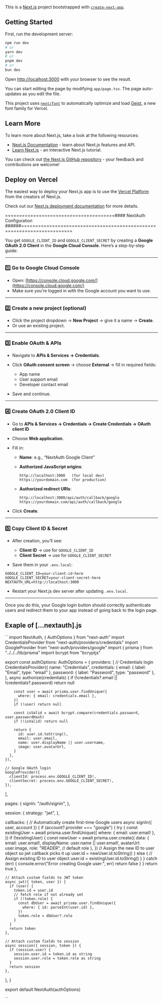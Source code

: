 This is a [Next.js](https://nextjs.org) project bootstrapped with [`create-next-app`](https://nextjs.org/docs/app/api-reference/cli/create-next-app).

## Getting Started

First, run the development server:

```bash
npm run dev
# or
yarn dev
# or
pnpm dev
# or
bun dev
```

Open [http://localhost:3000](http://localhost:3000) with your browser to see the result.

You can start editing the page by modifying `app/page.tsx`. The page auto-updates as you edit the file.

This project uses [`next/font`](https://nextjs.org/docs/app/building-your-application/optimizing/fonts) to automatically optimize and load [Geist](https://vercel.com/font), a new font family for Vercel.

## Learn More

To learn more about Next.js, take a look at the following resources:

- [Next.js Documentation](https://nextjs.org/docs) - learn about Next.js features and API.
- [Learn Next.js](https://nextjs.org/learn) - an interactive Next.js tutorial.

You can check out [the Next.js GitHub repository](https://github.com/vercel/next.js) - your feedback and contributions are welcome!

## Deploy on Vercel

The easiest way to deploy your Next.js app is to use the [Vercel Platform](https://vercel.com/new?utm_medium=default-template&filter=next.js&utm_source=create-next-app&utm_campaign=create-next-app-readme) from the creators of Next.js.

Check out our [Next.js deployment documentation](https://nextjs.org/docs/app/building-your-application/deploying) for more details.





=======================================#### NextAuth Configuration ######========================================================================

You get `GOOGLE_CLIENT_ID` and `GOOGLE_CLIENT_SECRET` by creating a **Google OAuth 2.0 Client** in the **Google Cloud Console**. Here’s a step-by-step guide:

---

### 1️⃣ Go to Google Cloud Console

* Open: [https://console.cloud.google.com/](https://console.cloud.google.com/)
* Make sure you’re logged in with the Google account you want to use.

---

### 2️⃣ Create a new project (optional)

* Click the project dropdown → **New Project** → give it a name → **Create**.
* Or use an existing project.

---

### 3️⃣ Enable OAuth & APIs

* Navigate to **APIs & Services → Credentials**.
* Click **OAuth consent screen** → choose **External** → fill in required fields:

  * App name
  * User support email
  * Developer contact email
* Save and continue.

---

### 4️⃣ Create OAuth 2.0 Client ID

* Go to **APIs & Services → Credentials → Create Credentials → OAuth client ID**
* Choose **Web application**.
* Fill in:

  * **Name**: e.g., “NextAuth Google Client”
  * **Authorized JavaScript origins**:

    ```
    http://localhost:3000   (for local dev)
    https://yourdomain.com  (for production)
    ```
  * **Authorized redirect URIs**:

    ```
    http://localhost:3000/api/auth/callback/google
    https://yourdomain.com/api/auth/callback/google
    ```
* Click **Create**.

---

### 5️⃣ Copy Client ID & Secret

* After creation, you’ll see:

  * **Client ID** → use for `GOOGLE_CLIENT_ID`
  * **Client Secret** → use for `GOOGLE_CLIENT_SECRET`
* Save them in your `.env.local`:

```env
GOOGLE_CLIENT_ID=your-client-id-here
GOOGLE_CLIENT_SECRET=your-client-secret-here
NEXTAUTH_URL=http://localhost:3000
```

* Restart your Next.js dev server after updating `.env.local`.

---

Once you do this, your Google login button should correctly authenticate users and redirect them to your app instead of going back to the login page.

  ## Exaple of [...nextauth].js

  ``
  import NextAuth, { AuthOptions } from "next-auth"
import CredentialsProvider from "next-auth/providers/credentials"
import GoogleProvider from "next-auth/providers/google"
import { prisma } from "../../../lib/prisma"
import bcrypt from "bcryptjs"

export const authOptions: AuthOptions = {
  providers: [
    // Credentials login
    CredentialsProvider({
      name: "Credentials",
      credentials: {
        email: { label: "Email", type: "email" },
        password: { label: "Password", type: "password" },
      },
      async authorize(credentials) {
        if (!credentials?.email || !credentials?.password) return null

        const user = await prisma.user.findUnique({
          where: { email: credentials.email },
        })
        if (!user) return null

        const isValid = await bcrypt.compare(credentials.password, user.passwordHash)
        if (!isValid) return null

        return {
          id: user.id.toString(),
          email: user.email,
          name: user.displayName || user.username,
          image: user.avatarUrl,
        }
      },
    }),

    // Google OAuth login
    GoogleProvider({
      clientId: process.env.GOOGLE_CLIENT_ID!,
      clientSecret: process.env.GOOGLE_CLIENT_SECRET!,
    }),
  ],

  pages: {
    signIn: "/auth/signin",
  },

  session: {
    strategy: "jwt",
  },

  callbacks: {
    // Automatically create first-time Google users
    async signIn({ user, account }) {
      if (account?.provider === "google") {
        try {
          const existingUser = await prisma.user.findUnique({
            where: { email: user.email! },
          })
          if (!existingUser) {
            const newUser = await prisma.user.create({
              data: {
                email: user.email!,
                displayName: user.name || user.email!,
                avatarUrl: user.image,
                role: "READER", // default role
              },
            })
            // Assign the new ID to user object so jwt callback picks it up
            user.id = newUser.id.toString()
          } else {
            // Assign existing ID to user object
            user.id = existingUser.id.toString()
          }
        } catch (err) {
          console.error("Error creating Google user:", err)
          return false
        }
      }
      return true
    },

    // Attach custom fields to JWT token
    async jwt({ token, user }) {
      if (user) {
        token.id = user.id
        // fetch role if not already set
        if (!token.role) {
          const dbUser = await prisma.user.findUnique({
            where: { id: parseInt(user.id) },
          })
          token.role = dbUser?.role
        }
      }
      return token
    },

    // Attach custom fields to session
    async session({ session, token }) {
      if (session.user) {
        session.user.id = token.id as string
        session.user.role = token.role as string
      }
      return session
    },
  },
}

export default NextAuth(authOptions)

  
  ``
